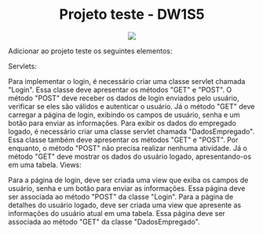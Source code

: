 <h1 align="center"> Projeto teste - DW1S5 </h1>
<p align="center">
<img src="https://img.shields.io/static/v1?label=STATUS&message=CONCLU%C3%8DDO&color=GREEN&style=for-the-badge"/>
</p>

</head>
<body>
<p>
Adicionar ao projeto teste os seguintes elementos:

Servlets:

Para implementar o login, é necessário criar uma classe servlet chamada "Login". Essa classe deve apresentar os métodos "GET" e "POST". O método "POST" deve receber os dados de login enviados pelo usuário, verificar se eles são válidos e autenticar o usuário. Já o método "GET" deve carregar a página de login, exibindo os campos de usuário, senha e um botão para enviar as informações.
Para exibir os dados do empregado logado, é necessário criar uma classe servlet chamada "DadosEmpregado". Essa classe também deve apresentar os métodos "GET" e "POST". Por enquanto, o método "POST" não precisa realizar nenhuma atividade. Já o método "GET" deve mostrar os dados do usuário logado, apresentando-os em uma tabela.
Views:

Para a página de login, deve ser criada uma view que exiba os campos de usuário, senha e um botão para enviar as informações. Essa página deve ser associada ao método "POST" da classe "Login".
Para a página de detalhes do usuário logado, deve ser criada uma view que apresente as informações do usuário atual em uma tabela. Essa página deve ser associada ao método "GET" da classe "DadosEmpregado".
</p>
</body>



